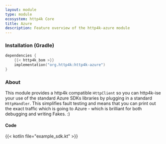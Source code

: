 ```yaml
---
layout: module
type: module
ecosystem: http4k Core
title: Azure
description: Feature overview of the http4k-azure module
---
```



### Installation (Gradle)

```kotlin
dependencies {
    {{< http4k_bom >}}
    implementation("org.http4k:http4k-azure")
}
```

### About
This module provides a http4k compatible `HttpClient` so you can http4k-ise your use of the standard Azure SDKs libraries by plugging in a standard `HttpHandler`. This simplifies fault testing and means that you can print out the exact traffic which is going to Azure - which is brilliant for both debugging and writing Fakes. :)

#### Code

{{< kotlin file="example_sdk.kt" >}}
